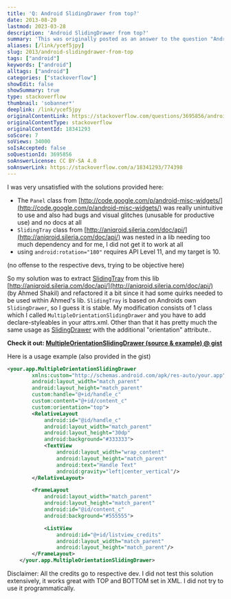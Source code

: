 ```yaml
---
title: 'Q: Android SlidingDrawer from top?'
date: 2013-08-20
lastmod: 2023-03-28
description: 'Android SlidingDrawer from top?'
summary: 'This was originally posted as an answer to the question "Android SlidingDrawer from top?" on stackoverflow.com.'
aliases: [/link/ycef5jpy]
slug: 2013/android-slidingdrawer-from-top
tags: ["android"]
keywords: ["android"]
alltags: ["android"]
categories: ["stackoverflow"]
showEdit: false
showSummary: true
type: stackoverflow
thumbnail: 'sobanner*'
deeplink: /link/ycef5jpy
originalContentLink: https://stackoverflow.com/questions/3695856/android-slidingdrawer-from-top
originalContentType: stackoverflow
originalContentId: 18341293
soScore: 7
soViews: 34000
soIsAccepted: false
soQuestionId: 3695856
soAnswerLicense: CC BY-SA 4.0
soAnswerLink: https://stackoverflow.com/a/18341293/774398
---
```

I was very unsatisfied with the solutions provided here:

*   The `Panel` class from [http://code.google.com/p/android-misc-widgets/](http://code.google.com/p/android-misc-widgets/) was really unintuitive to use and also had bugs and visual glitches (unusable for productive use) and no docs at all
*   `SlidingTray` class from [http://aniqroid.sileria.com/doc/api/](http://aniqroid.sileria.com/doc/api/) was nested in a lib needing too much dependency and for me, I did not get it to work at all
*   using `android:rotation="180"` requires API Level 11, and my target is 10.

(no offense to the respective devs, trying to be objective here)

So my solution was to extract [SlidingTray](http://aniqroid.sileria.com/doc/api/com/sileria/android/view/SlidingTray.html) from this lib [http://aniqroid.sileria.com/doc/api/](http://aniqroid.sileria.com/doc/api/) (by Ahmed Shakil) and refactored it a bit since it had some quirks needed to be used within Ahmed's lib. `SlidingTray` is based on Androids own `SlidingDrawer`, so I guess it is stable. My modification consists of 1 class which I called `MultipleOrientationSlidingDrawer` and you have to add declare-styleables in your attrs.xml. Other than that it has pretty much the same usage as [SlidingDrawer](http://developer.android.com/reference/android/widget/SlidingDrawer.html) with the additional "orientation" attribute..

**Check it out: [MultipleOrientationSlidingDrawer (source & example) @ gist](https://gist.github.com/patrickfav/6284130)**

Here is a usage example (also provided in the gist)

```xml
<your.app.MultipleOrientationSlidingDrawer
        xmlns:custom="http://schemas.android.com/apk/res-auto/your.app"
        android:layout_width="match_parent"
        android:layout_height="match_parent"
        custom:handle="@+id/handle_c"
        custom:content="@+id/content_c"
        custom:orientation="top">
        <RelativeLayout
            android:id="@id/handle_c"
            android:layout_width="match_parent"
            android:layout_height="30dp"
            android:background="#333333">
            <TextView
                android:layout_width="wrap_content"
                android:layout_height="match_parent"
                android:text="Handle Text"
                android:gravity="left|center_vertical"/>
        </RelativeLayout>

        <FrameLayout
            android:layout_width="match_parent"
            android:layout_height="match_parent"
            android:id="@id/content_c"
            android:background="#555555">

            <ListView
                android:id="@+id/listview_credits"
                android:layout_width="match_parent"
                android:layout_height="match_parent"/>
        </FrameLayout>
    </your.app.MultipleOrientationSlidingDrawer>

```

Disclaimer: All the credits go to respective dev. I did not test this solution extensively, it works great with TOP and BOTTOM set in XML. I did not try to use it programmatically.